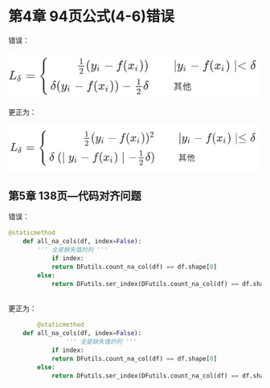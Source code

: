 # 第4章 94页公式(4-6)错误



错误：

![error](./imgs/e1.png)


更正为：

![right](./imgs/r1.png)




## 第5章 138页—代码对齐问题



错误：

```python
@staticmethod
    def all_na_cols(df, index=False):
        ''' 全是缺失值的列 ''' 
    		if index:
            return DFutils.count_na_col(df) == df.shape[0]
        else:
            return DFutils.ser_index(DFutils.count_na_col(df) == df.shape[0])
      
```

更正为：

```python
		@staticmethod
    def all_na_cols(df, index=False):
				''' 全是缺失值的列 ''' 
    		if index:
            return DFutils.count_na_col(df) == df.shape[0]
        else:
            return DFutils.ser_index(DFutils.count_na_col(df) == df.shape[0])
```

